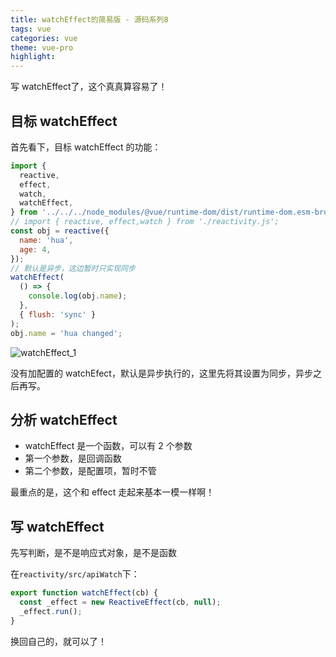 ```yaml
---
title: watchEffect的简易版 - 源码系列8
tags: vue
categories: vue
theme: vue-pro
highlight:
---
```


写 watchEffect了，这个真真算容易了！

## 目标 watchEffect

首先看下，目标 watchEffect 的功能：

```js
import {
  reactive,
  effect,
  watch,
  watchEffect,
} from '../../../node_modules/@vue/runtime-dom/dist/runtime-dom.esm-browser.js';
// import { reactive, effect,watch } from './reactivity.js';
const obj = reactive({
  name: 'hua',
  age: 4,
});
// 默认是异步，这边暂时只实现同步
watchEffect(
  () => {
    console.log(obj.name);
  },
  { flush: 'sync' }
);
obj.name = 'hua changed';
```

![watchEffect\_1](https://p3-juejin.byteimg.com/tos-cn-i-k3u1fbpfcp/5944efba056e4ec9929fd58111cb92a1~tplv-k3u1fbpfcp-zoom-1.image)

没有加配置的 watchEfect，默认是异步执行的，这里先将其设置为同步，异步之后再写。

## 分析 watchEffect

*   watchEffect 是一个函数，可以有 2 个参数
*   第一个参数，是回调函数
*   第二个参数，是配置项，暂时不管

最重点的是，这个和 effect 走起来基本一模一样啊！

## 写 watchEffect

先写判断，是不是响应式对象，是不是函数

在`reactivity/src/apiWatch`下：

```js
export function watchEffect(cb) {
  const _effect = new ReactiveEffect(cb, null);
  _effect.run();
}
```

换回自己的，就可以了！
